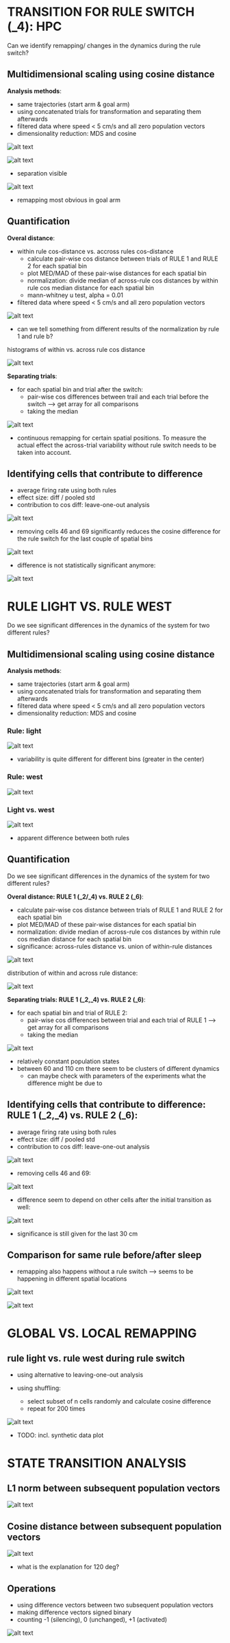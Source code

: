 # TRANSITION FOR RULE SWITCH (_4): HPC

Can we identify remapping/ changes in the dynamics during the rule switch?

## Multidimensional scaling using cosine distance

**Analysis methods**:
* same trajectories (start arm & goal arm)
* using concatenated trials for transformation and separating them afterwards
* filtered data where speed < 5 cm/s and all zero population vectors
* dimensionality reduction: MDS and cosine


![alt text](../plots/mjc189-1905-0517/man_transition_one_plot_MDS_cos_2D.png)

![alt text](../plots/mjc189-1905-0517/man_transition_MDS_cos_3Dspatial.png)

* separation visible

![alt text](../plots/mjc189-1905-0517/man_transition_MDS_cos_3Dspatial_colored_position.png)

* remapping most obvious in goal arm

## Quantification 

**Overal distance**:
* within rule cos-distance vs. accross rules cos-distance
  * calculate pair-wise cos distance between trials of RULE 1 and RULE 2 for each
spatial bin
  * plot MED/MAD of these pair-wise distances for each spatial bin
  * normalization: divide median of across-rule cos distances by within rule cos median
distance for each spatial bin
  * mann-whitney u test, alpha = 0.01
* filtered data where speed < 5 cm/s and all zero population vectors

![alt text](../plots/mjc189-1905-0517/quant_transition_cos.png)

* can we tell something from different results of the normalization by rule 1 and rule b?

histograms of within vs. across rule cos distance

![alt text](../plots/mjc189-1905-0517/quant_transition_cos_histograms.png)

**Separating trials**:
* for each spatial bin and trial after the switch:
    * pair-wise cos differences between trail and each trial before the switch
    --> get array for all comparisons
    * taking the median

![alt text](../plots/mjc189-1905-0517/quant_transition_cos_trials.png)

* continuous remapping for certain spatial positions. To measure the actual effect the
across-trial variability without rule switch needs to be taken into account.

## Identifying cells that contribute to difference

* average firing rate using both rules
* effect size: diff / pooled std
* contribution to cos diff: leave-one-out analysis

![alt text](../plots/mjc189-1905-0517/quant_transition_cos_cells_char.png)

* removing cells 46 and 69 significantly reduces the cosine difference for the rule switch
for the last couple of spatial bins

![alt text](../plots/mjc189-1905-0517/quant_transition_cos_trials_2_removed_cells.png)

* difference is not statistically significant anymore:

![alt text](../plots/mjc189-1905-0517/quant_transition_cos_2_removed_cells.png)



# RULE LIGHT VS. RULE WEST

Do we see significant differences in the dynamics of the system for two different rules?

## Multidimensional scaling using cosine distance
**Analysis methods**:
* same trajectories (start arm & goal arm)
* using concatenated trials for transformation and separating them afterwards
* filtered data where speed < 5 cm/s and all zero population vectors
* dimensionality reduction: MDS and cosine

### Rule: light

![alt text](../plots/mjc189-1905-0517/man_compare_one_plot_light_MDS_cos_2D.png)

* variability is quite different for different bins (greater in the center)

### Rule: west

![alt text](../plots/mjc189-1905-0517/man_compare_one_plot_west_MDS_cos_2D.png)

### Light vs. west

![alt text](../plots/mjc189-1905-0517/man_compare_MDS_cos_3D.png)

* apparent difference between both rules

## Quantification

Do we see significant differences in the dynamics of the system for two different rules?

**Overal distance: RULE 1 (_2/_4) vs. RULE 2 (_6)**:

* calculate pair-wise cos distance between trials of RULE 1 and RULE 2 for each
spatial bin
* plot MED/MAD of these pair-wise distances for each spatial bin
* normalization: divide median of across-rule cos distances by within rule cos median
distance for each spatial bin
* significance: across-rules distance vs. union of within-rule distances

![alt text](../plots/mjc189-1905-0517/quant_compare_cos_2_4_6.png)

distribution of within and across rule distance:

![alt text](../plots/mjc189-1905-0517/quant_compare_cos_histograms.png)

**Separating trials: RULE 1 (_2,_4) vs. RULE 2 (_6)**:
* for each spatial bin and trial of RULE 2:
    * pair-wise cos differences between trial and each trial of RULE 1
    --> get array for all comparisons
    * taking the median

![alt text](../plots/mjc189-1905-0517/quant_compare_cos_trials_2_4_6.png)

* relatively constant population states
* between 60 and 110 cm there seem to be clusters of different dynamics
    * can maybe check with parameters of the experiments what the difference might be
    due to

## Identifying cells that contribute to difference: RULE 1 (_2,_4) vs. RULE 2 (_6):

* average firing rate using both rules
* effect size: diff / pooled std
* contribution to cos diff: leave-one-out analysis

![alt text](../plots/mjc189-1905-0517/quant_compare_cos_cells.png)

* removing cells 46 and 69:

![alt text](../plots/mjc189-1905-0517/quant_compare_cos_trials_2_removed_cells.png)

* difference seem to depend on other cells after the initial transition as well:

![alt text](../plots/mjc189-1905-0517/quant_compare_cos_2_removed_cells.png)

* significance is still given for the last 30 cm

## Comparison for same rule before/after sleep

* remapping also happens without a rule switch --> seems to be happening
in different spatial locations

![alt text](../plots/mjc189-1905-0517/quant_compare_cos_RULE1.png)

![alt text](../plots/mjc189-1905-0517/quant_compare_cos_trials_RULE1.png)

# GLOBAL VS. LOCAL REMAPPING

## rule light vs. rule west during rule switch

* using alternative to leaving-one-out analysis
  
* using shuffling:

  * select subset of n cells randomly and calculate cosine difference
  * repeat for 200 times

![alt text](../plots/mjc189-1905-0517/quant_cell_contrib_2_4_6_shuffling.png)

* TODO: incl. synthetic data plot 

# STATE TRANSITION ANALYSIS

## L1 norm between subsequent population vectors

![alt text](../plots/mjc189-1905-0517/quant_state_transition_L1.png)

## Cosine distance between subsequent population vectors

![alt text](../plots/mjc189-1905-0517/quant_state_transition_cos.png)

* what is the explanation for 120 deg?

## Operations 

* using difference vectors between two subsequent population vectors 
* making difference vectors signed binary
* counting -1 (silencing), 0 (unchanged), +1 (activated)

![alt text](../plots/mjc189-1905-0517/quant_state_transition_operations.png)
